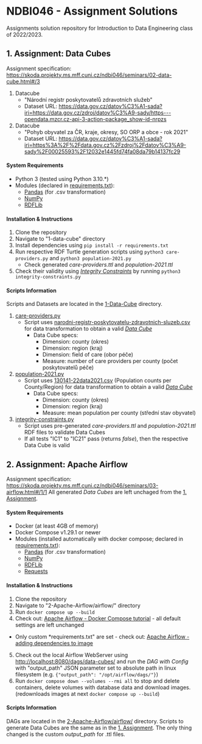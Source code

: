 # NDBI046 - Assignment Solutions
Assignments solution repository for Introduction to Data Engineering class of 2022/2023.

## 1. Assignment: Data Cubes

Assignment specification: https://skoda.projekty.ms.mff.cuni.cz/ndbi046/seminars/02-data-cube.html#/3

1. Datacube
    - "Národní registr poskytovatelů zdravotních služeb"
    - Dataset URL: https://data.gov.cz/datov%C3%A1-sada?iri=https://data.gov.cz/zdroj/datov%C3%A9-sady/https---opendata.mzcr.cz-api-3-action-package_show-id-nrpzs
2. Datacube
    - "Pohyb obyvatel za ČR, kraje, okresy, SO ORP a obce - rok 2021"
    - Dataset URL: https://data.gov.cz/datov%C3%A1-sada?iri=https%3A%2F%2Fdata.gov.cz%2Fzdroj%2Fdatov%C3%A9-sady%2F00025593%2F12032e1445fd74fa08da79b14137fc29

#### System Requirements
- Python 3 (tested using Python 3.10.*)
- Modules (declared in [requirements.txt](1-Data-Cube/requirements.txt)):
  - [Pandas](https://pandas.pydata.org/) (for .csv transformation)
  - [NumPy](https://numpy.org/doc/stable/)
  - [RDFLib](https://rdflib.readthedocs.io/en/stable/index.html)

#### Installation & Instructions
1. Clone the repository
2. Navigate to "1-data-cube" directory
3. Install dependencies using `pip install -r requirements.txt`
4. Run respective RDF Turtle generation scripts using `python3 care-providers.py` and `python3 population-2021.py`
    - Check generated *care-providers.ttl* and *population-2021.ttl*
1. Check their validity using [*Integrity Constraints*](https://www.w3.org/TR/vocab-data-cube/#wf-rules) by running `python3 integrity-constraints.py`

#### Scripts Information

Scripts and Datasets are located in the [1-Data-Cube](1-Data-Cube) directory.

1. [care-providers.py](1-Data-Cube/care-providers.py)
    - Script uses [narodni-registr-poskytovatelu-zdravotnich-sluzeb.csv](care-providers/narodni-registr-poskytovatelu-zdravotnich-sluzeb.csv) for data transformation to obtain a valid [*Data Cube*](https://www.w3.org/TR/vocab-data-cube/)
      - Data Cube specs:
        - Dimension: county (okres)
        - Dimension: region (kraj)
        - Dimension: field of care (obor péče)
        - Measure: number of care providers per county (počet poskytovatelů péče)
2. [population-2021.py](1-Data-Cube/population-2021.py)
    - Script uses [130141-22data2021.csv](population-2021/130141-22data2021.csv) (Population counts per County/Region) for data transformation to obtain a valid [*Data Cube*](https://www.w3.org/TR/vocab-data-cube/)
      - Data Cube specs:
        - Dimension: county (okres)
        - Dimension: region (kraj)
        - Measure: mean population per county (střední stav obyvatel)
3. [integrity-constraints.py](1-Data-Cube/integrity-constraints.py)
    - Script uses pre-generated *care-providers.ttl* and *population-2021.ttl* RDF files to validate Data Cubes
    - If all tests "IC1" to "IC21" pass (returns *false*), then the respective Data Cube is valid


## 2. Assignment: Apache Airflow

Assignment specification: https://skoda.projekty.ms.mff.cuni.cz/ndbi046/seminars/03-airflow.html#/1/1
All generated *Data Cubes* are left unchaged from the [1. Assignment](#1-assignment-data-cubes).

#### System Requirements
- Docker (at least 4GB of memory)
- Docker Compose v1.29.1 or newer
- Modules (installed automatically with docker compose; declared in [requirements.txt](2-Apache-Airflow/airflow/requirements.txt)):
  - [Pandas](https://pandas.pydata.org/) (for .csv transformation)
  - [NumPy](https://numpy.org/doc/stable/)
  - [RDFLib](https://rdflib.readthedocs.io/en/stable/index.html)
  - [Requests](https://requests.readthedocs.io/en/latest/)

#### Installation & Instructions
1. Clone the repository
2. Navigate to "2-Apache-Airflow/airflow/" directory
3. Run `docker compose up --build`
4. Check out: [Apache Airflow - Docker Compose tutorial](https://airflow.apache.org/docs/apache-airflow/stable/howto/docker-compose/index.html) - all default settings are left unchanged
  - Only custom *requirements.txt" are set - check out: [Apache Airflow - adding dependencies to image](https://airflow.apache.org/docs/apache-airflow/stable/howto/docker-compose/index.html#special-case-adding-dependencies-via-requirements-txt-file)
5. Check out the local Airflow WebServer using [http://localhost:8080/dags/data-cubes/](http://localhost:8080/dags/data-cubes/) and run the *DAG with Config* with "output_path" JSON parameter set to absolute path in linux filesystem (e.g. `{"output_path": "/opt/airflow/dags/"}`)
6. Run `docker compose down --volumes --rmi all` to stop and delete containers, delete volumes with database data and download images. (redownloads images at next `docker compose up --build`)

#### Scripts Information

DAGs are located in the [2-Apache-Airflow/airflow/](2-Apache-Airflow/airflow/dags) directory. Scripts to generate Data Cubes are the same as in the [1. Assignment](#1-assignment-data-cubes). The only thing changed is the custom *output_path* for .ttl files.
